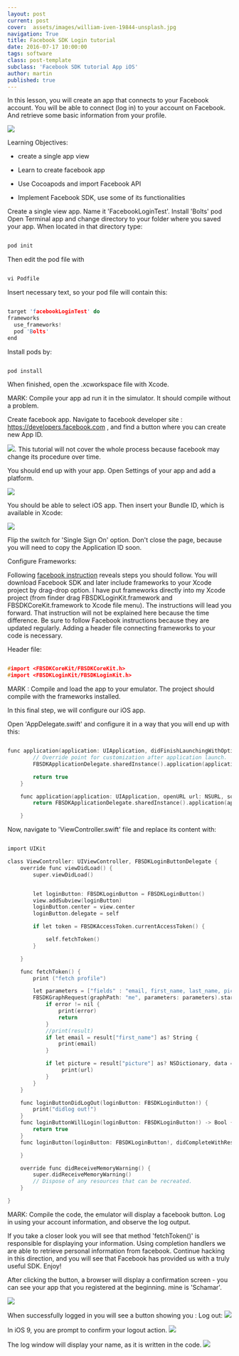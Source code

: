 ```yaml
---
layout: post
current: post
cover:  assets/images/william-iven-19844-unsplash.jpg
navigation: True
title: Facebook SDK Login tutorial
date: 2016-07-17 10:00:00
tags: software
class: post-template
subclass: 'Facebook SDK tutorial App iOS'
author: martin
published: true
---
```


In this lesson, you will create an app that connects to your Facebook account. You will be able to connect (log in) to your account on Facebook. And retrieve some basic information from your profile.

![](https://dl.dropboxusercontent.com/s/nsxmaw6ouftry2i/finalAppFacebookLogin.png)

Learning Objectives:

- create a single app view

- Learn to create facebook app

- Use Cocoapods and import Facebook API

- Implement Facebook SDK, use some of its functionalities


Create a single view app. Name it 'FacebookLoginTest'.
Install 'Bolts' pod
Open Terminal app and change directory to your folder where you saved your app.
When located in that directory type:

``` C

pod init

```


Then edit the pod file with

``` C

vi Podfile

```

Insert necessary text, so your pod file will contain this:

``` C

target 'facebookLoginTest' do
frameworks
  use_frameworks!
  pod 'Bolts'
end

```


Install pods by:

``` C

pod install

```

When finished, open the .xcworkspace file with Xcode.

MARK: Compile your app ad run it in the simulator. It should compile without a problem.


Create facebook app.
Navigate to facebook developer site : https://developers.facebook.com , and find a button where you can create new App ID.

![](https://dl.dropboxusercontent.com/s/9rly2lsr7di1x4o/facebookdeveloper%20new%20app%20ID.png). This tutorial will not cover the whole process because facebook may change its procedure over time.


You should end up with your app. Open Settings of your app and add a platform.

![](https://dl.dropboxusercontent.com/s/00p7yxa1xbsu796/facebook%20new%20platform.png)

You should be able to select iOS app. Then insert your Bundle ID, which is available in Xcode:

![](https://dl.dropboxusercontent.com/s/4edngr9y67p66iu/bundleID%20xcode.png)


Flip the switch for 'Single Sign On' option.
Don't close the page, because you will need to copy the Application ID soon.


Configure Frameworks:

Following [facebook instruction](https://developers.facebook.com/docs/ios/getting-started)  reveals steps you should follow. You will download Facebook SDK and later include frameworks to your Xcode project by drag-drop option. I have put frameworks directly into my Xcode project (from finder drag FBSDKLoginKit.framework and FBSDKCoreKit.framework to Xcode file menu). The instructions will lead you forward. That instruction will not be explained here because the time difference. Be sure to follow Facebook instructions because they are updated regularly.
Adding a header file connecting frameworks to your code is necessary.

Header file:

``` C

#import <FBSDKCoreKit/FBSDKCoreKit.h>
#import <FBSDKLoginKit/FBSDKLoginKit.h>

```

MARK : Compile and load the app to your emulator. The project should compile with the frameworks installed.


In this final step, we will configure our iOS app.

Open 'AppDelegate.swift' and configure it in a way that you will end up with this:


``` C

func application(application: UIApplication, didFinishLaunchingWithOptions launchOptions: [NSObject: AnyObject]?) -> Bool {
        // Override point for customization after application launch.
        FBSDKApplicationDelegate.sharedInstance().application(application, didFinishLaunchingWithOptions: launchOptions)

        return true
    }

    func application(application: UIApplication, openURL url: NSURL, sourceApplication: String?, annotation: AnyObject) -> Bool {
        return FBSDKApplicationDelegate.sharedInstance().application(application, openURL: url , sourceApplication: sourceApplication, annotation: annotation)

    }

```


Now, navigate to 'ViewController.swift' file and replace its content with:

``` C

import UIKit

class ViewController: UIViewController, FBSDKLoginButtonDelegate {
    override func viewDidLoad() {
        super.viewDidLoad()


        let loginButton: FBSDKLoginButton = FBSDKLoginButton()
        view.addSubview(loginButton)
        loginButton.center = view.center
        loginButton.delegate = self

        if let token = FBSDKAccessToken.currentAccessToken() {

            self.fetchToken()
        }

    }

    func fetchToken() {
        print ("fetch profile")

        let parameters = ["fields" : "email, first_name, last_name, picture.type(large)"]
        FBSDKGraphRequest(graphPath: "me", parameters: parameters).startWithCompletionHandler { (connection, result, error) -> Void in
            if error != nil {
                print(error)
                return
            }
            //print(result)
            if let email = result["first_name"] as? String {
                print(email)
            }

            if let picture = result["picture"] as? NSDictionary, data = picture["data"] as? NSDictionary, url = data["url"] as? String {
                 print(url)
            }
        }
    }

    func loginButtonDidLogOut(loginButton: FBSDKLoginButton!) {
        print("didlog out!")
    }
    func loginButtonWillLogin(loginButton: FBSDKLoginButton!) -> Bool {
        return true
    }
    func loginButton(loginButton: FBSDKLoginButton!, didCompleteWithResult result: FBSDKLoginManagerLoginResult!, error: NSError!) {

    }

    override func didReceiveMemoryWarning() {
        super.didReceiveMemoryWarning()
        // Dispose of any resources that can be recreated.
    }

}

```

MARK: Compile the code, the emulator will display a facebook button. Log in using your account information, and observe the log output.

If you take a closer look you will see that method 'fetchToken()' is responsible for displaying your information. Using completion handlers we are able to retrieve personal information from facebook. Continue hacking in this direction, and you will see that Facebook has provided us with a truly useful SDK. Enjoy!

After clicking the button, a browser will display a confirmation screen - you can see your app that you registered at the beginning. mine is 'Schamar'.

![](https://dl.dropboxusercontent.com/s/9lcsf2f0zicdjjs/simulator-screenshot-asking-for-approval.png)

When successfully logged in you will see a button showing you : Log out:
![](https://dl.dropboxusercontent.com/s/7jin8qxk701bvoq/simulator-fb-button-log-out.png)

In iOS 9, you are prompt to confirm your logout action.
![](https://dl.dropboxusercontent.com/s/ycc5uxqsjiu2w4p/confirmation-screen-emulator-log-ou-from-facebook.png)

The log window will display your name, as it is written in the code.
![](https://dl.dropboxusercontent.com/s/zsbbiuvs5n4dn9s/log%20facebook%20retrieving%20name.png)
